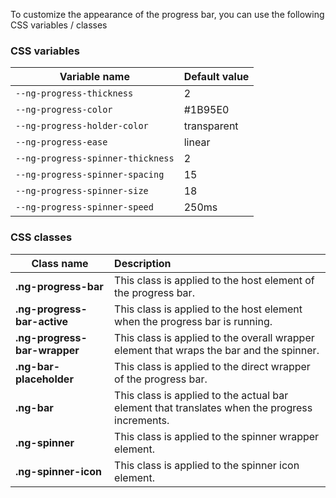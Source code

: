 To customize the appearance of the progress bar, you can use the following CSS variables / classes

### CSS variables

| Variable name                     | Default value |
|-----------------------------------|:--------------|
| `--ng-progress-thickness`         | 2             |
| `--ng-progress-color`             | #1B95E0       |
| `--ng-progress-holder-color`      | transparent   |
| `--ng-progress-ease`              | linear        |
| `--ng-progress-spinner-thickness` | 2             |
| `--ng-progress-spinner-spacing`   | 15            |
| `--ng-progress-spinner-size`      | 18            |
| `--ng-progress-spinner-speed`     | 250ms         |


### CSS classes

| Class name                   | Description                                                                                   |
|------------------------------|:----------------------------------------------------------------------------------------------|
| **.ng-progress-bar**         | This class is applied to the host element of the progress bar.                                |
| **.ng-progress-bar-active**  | This class is applied to the host element when the progress bar is running.                   |
| **.ng-progress-bar-wrapper** | This class is applied to the overall wrapper element that wraps the bar and the spinner.      |
| **.ng-bar-placeholder**      | This class is applied to the direct wrapper of the progress bar.                              |
| **.ng-bar**                  | This class is applied to the actual bar element that translates when the progress increments. |
| **.ng-spinner**              | This class is applied to the spinner wrapper element.                                         |
| **.ng-spinner-icon**         | This class is applied to the spinner icon element.                                            |

